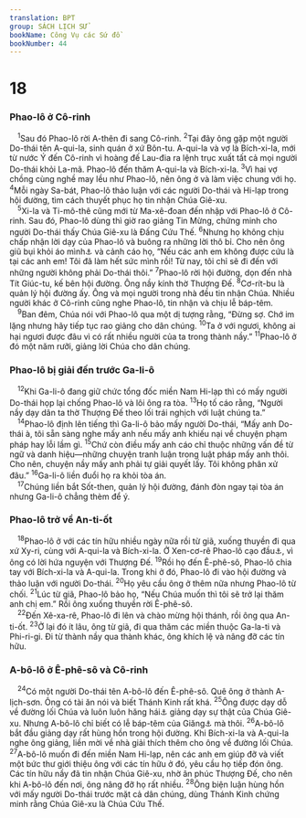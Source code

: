 ```yaml
---
translation: BPT
group: SÁCH LỊCH SỬ
bookName: Công Vụ các Sứ đồ 
bookNumber: 44
---
```


<div class="title"><h1>18</h1><h3>Phao-lô ở Cô-rinh</h3></div>
<span class="verse cong_18_1"> <sup>1</sup>Sau đó Phao-lô rời A-thên đi sang Cô-rinh.</span>
<span class="verse cong_18_2"><sup>2</sup>Tại đây ông gặp một người Do-thái tên A-qui-la, sinh quán ở xứ Bôn-tu. A-qui-la và vợ là Bích-xi-la, mới từ nước Ý đến Cô-rinh vì hoàng đế Lau-đia ra lệnh trục xuất tất cả mọi người Do-thái khỏi La-mã. Phao-lô đến thăm A-qui-la và Bích-xi-la.</span>
<span class="verse cong_18_3"><sup>3</sup>Vì hai vợ chồng cùng nghề may lều như Phao-lô, nên ông ở và làm việc chung với họ.</span>
<span class="verse cong_18_4"><sup>4</sup>Mỗi ngày Sa-bát, Phao-lô thảo luận với các người Do-thái và Hi-lạp trong hội đường, tìm cách thuyết phục họ tin nhận Chúa Giê-xu.<br/></span>
<span class="verse cong_18_5"> <sup>5</sup>Xi-la và Ti-mô-thê cũng mới từ Ma-xê-đoan đến nhập với Phao-lô ở Cô-rinh. Sau đó, Phao-lô dùng thì giờ rao giảng Tin Mừng, chứng minh cho người Do-thái thấy Chúa Giê-xu là Đấng Cứu Thế.</span>
<span class="verse cong_18_6"><sup>6</sup>Nhưng họ không chịu chấp nhận lời dạy của Phao-lô và buông ra những lời thô bỉ. Cho nên ông giũ bụi khỏi áo mình<a data-toggle="tooltip" data-placement="bottom" title="Đây là dấu hiệu cảnh cáo cho thấy Phao-lô không còn nói chuyện với người Do-thái ở thành ấy nữa.">⚓</a> và cảnh cáo họ, “Nếu các anh em không được cứu là tại các anh em! Tôi đã làm hết sức mình rồi! Từ nay, tôi chỉ sẽ đi đến với những người không phải Do-thái thôi.”</span>
<span class="verse cong_18_7"><sup>7</sup>Phao-lô rời hội đường, dọn đến nhà Tít Giúc-tu, kế bên hội đường. Ông nầy kính thờ Thượng Đế.</span>
<span class="verse cong_18_8"><sup>8</sup>Cơ-rít-bu là quản lý hội đường ấy. Ông và mọi người trong nhà đều tin nhận Chúa. Nhiều người khác ở Cô-rinh cũng nghe Phao-lô, tin nhận và chịu lễ báp-têm.<br/></span>
<span class="verse cong_18_9"> <sup>9</sup>Ban đêm, Chúa nói với Phao-lô qua một dị tượng rằng, “Đừng sợ. Chớ im lặng nhưng hãy tiếp tục rao giảng cho dân chúng.</span>
<span class="verse cong_18_10"><sup>10</sup>Ta ở với ngươi, không ai hại ngươi được đâu vì có rất nhiều người của ta trong thành nầy.”</span>
<span class="verse cong_18_11"><sup>11</sup>Phao-lô ở đó một năm rưỡi, giảng lời Chúa cho dân chúng.<br/></span>
<div class="title"><h3>Phao-lô bị giải đến trước Ga-li-ô</h3></div>
<span class="verse cong_18_12"> <sup>12</sup>Khi Ga-li-ô đang giữ chức tổng đốc miền Nam Hi-lạp thì có mấy người Do-thái họp lại chống Phao-lô và lôi ông ra tòa.</span>
<span class="verse cong_18_13"><sup>13</sup>Họ tố cáo rằng, “Người nầy dạy dân ta thờ Thượng Đế theo lối trái nghịch với luật chúng ta.”<br/></span>
<span class="verse cong_18_14"> <sup>14</sup>Phao-lô định lên tiếng thì Ga-li-ô bảo mấy người Do-thái, “Mấy anh Do-thái à, tôi sẵn sàng nghe mấy anh nếu mấy anh khiếu nại về chuyện phạm pháp hay lỗi lầm gì.</span>
<span class="verse cong_18_15"><sup>15</sup>Chứ còn điều mấy anh cáo chỉ thuộc những vấn đề từ ngữ và danh hiệu—những chuyện tranh luận trong luật pháp mấy anh thôi. Cho nên, chuyện nầy mấy anh phải tự giải quyết lấy. Tôi không phân xử đâu.”</span>
<span class="verse cong_18_16"><sup>16</sup>Ga-li-ô liền đuổi họ ra khỏi tòa án.<br/></span>
<span class="verse cong_18_17"> <sup>17</sup>Chúng liền bắt Sốt-then, quản lý hội đường, đánh đòn ngay tại tòa án nhưng Ga-li-ô chẳng thèm để ý.<br/></span>
<div class="title"><h3>Phao-lô trở về An-ti-ốt</h3></div>
<span class="verse cong_18_18"> <sup>18</sup>Phao-lô ở với các tín hữu nhiều ngày nữa rồi từ giã, xuống thuyền đi qua xứ Xy-ri, cùng với A-qui-la và Bích-xi-la. Ở Xen-cơ-rê Phao-lô cạo đầu<a data-toggle="tooltip" data-placement="bottom" title="Điều nầy để chứng tỏ Phao-lô đã thực hiện xong lời hứa nguyện Na-xi-rê, tức một thời gian biệt riêng dành để phục vụ Thượng Đế. Xem Dân 6:1-21.">⚓</a>, vì ông có lời hứa nguyện với Thượng Đế.</span>
<span class="verse cong_18_19"><sup>19</sup>Rồi họ đến Ê-phê-sô, Phao-lô chia tay với Bích-xi-la và A-qui-la. Trong khi ở đó, Phao-lô đi vào hội đường và thảo luận với người Do-thái.</span>
<span class="verse cong_18_20"><sup>20</sup>Họ yêu cầu ông ở thêm nữa nhưng Phao-lô từ chối.</span>
<span class="verse cong_18_21"><sup>21</sup>Lúc từ giã, Phao-lô bảo họ, “Nếu Chúa muốn thì tôi sẽ trở lại thăm anh chị em.” Rồi ông xuống thuyền rời Ê-phê-sô.<br/></span>
<span class="verse cong_18_22"> <sup>22</sup>Đến Xê-xa-rê, Phao-lô đi lên và chào mừng hội thánh, rồi ông qua An-ti-ốt.</span>
<span class="verse cong_18_23"><sup>23</sup>Ở lại đó ít lâu, ông từ giã, đi qua thăm các miền thuộc Ga-la-ti và Phi-ri-gi. Đi từ thành nầy qua thành khác, ông khích lệ và nâng đỡ các tín hữu.<br/></span>
<div class="title"><h3>A-bô-lô ở Ê-phê-sô và Cô-rinh</h3></div>
<span class="verse cong_18_24"> <sup>24</sup>Có một người Do-thái tên A-bô-lô đến Ê-phê-sô. Quê ông ở thành A-lịch-sơn. Ông có tài ăn nói và biết Thánh Kinh rất khá.</span>
<span class="verse cong_18_25"><sup>25</sup>Ông được dạy dỗ về đường lối Chúa và luôn luôn hăng hái<a data-toggle="tooltip" data-placement="bottom" title="Hay “được Thánh Linh nung nấu.”">⚓</a> giảng dạy sự thật của Chúa Giê-xu. Nhưng A-bô-lô chỉ biết có lễ báp-têm của Giăng<a data-toggle="tooltip" data-placement="bottom" title="Tức Giăng Báp-tít. Xem thêm chú thích nầy ở Bảng Giải Thích Từ Ngữ.">⚓</a> mà thôi.</span>
<span class="verse cong_18_26"><sup>26</sup>A-bô-lô bắt đầu giảng dạy rất hùng hồn trong hội đường. Khi Bích-xi-la và A-qui-la nghe ông giảng, liền mời về nhà giải thích thêm cho ông về đường lối Chúa.</span>
<span class="verse cong_18_27"><sup>27</sup>A-bô-lô muốn đi đến miền Nam Hi-lạp, nên các anh em giúp đỡ và viết một bức thư giới thiệu ông với các tín hữu ở đó, yêu cầu họ tiếp đón ông. Các tín hữu nầy đã tin nhận Chúa Giê-xu, nhờ ân phúc Thượng Đế, cho nên khi A-bô-lô đến nơi, ông nâng đỡ họ rất nhiều.</span>
<span class="verse cong_18_28"><sup>28</sup>Ông biện luận hùng hồn với mấy người Do-thái trước mặt cả dân chúng, dùng Thánh Kinh chứng minh rằng Chúa Giê-xu là Chúa Cứu Thế.<br/></span>
